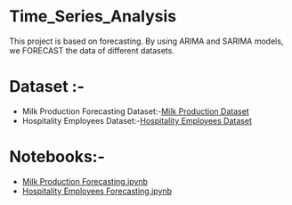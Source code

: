 # Time_Series_Analysis
This project is based on forecasting. By using ARIMA and SARIMA models, we FORECAST the data of different datasets.

# Dataset :-
<ul>
<li>Milk Production Forecasting Dataset:-<a href="https://github.com/kishanpython/Time_Series_Analysis/blob/master/Data/monthly_milk_production.csv">Milk Production Dataset</a></li>
<li>Hospitality Employees Dataset:-<a href="https://github.com/kishanpython/Time_Series_Analysis/blob/master/Data/HospitalityEmployees.csv">Hospitality Employees Dataset</a></li>
</ul>

# Notebooks:-

<ul>
<li><a href="https://github.com/kishanpython/Time_Series_Analysis/blob/master/TSAF_Monthly_Milk_Productions.ipynb">Milk Production Forecasting.ipynb</a></li>

<li><a href="https://github.com/kishanpython/Time_Series_Analysis/blob/master/TSAF_HospitalityEmployees.ipynb">Hospitality Employees Forecasting.ipynb</a></li>
</ul>
